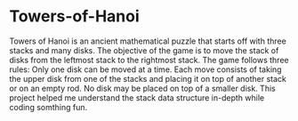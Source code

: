 # Towers-of-Hanoi
Towers of Hanoi is an ancient mathematical puzzle that starts off with three stacks and many disks.
The objective of the game is to move the stack of disks from the leftmost stack to the rightmost stack.
The game follows three rules:
Only one disk can be moved at a time.
Each move consists of taking the upper disk from one of the stacks and placing it on top of another stack or on an empty rod.
No disk may be placed on top of a smaller disk.
This project helped me understand the stack data structure in-depth while coding somthing fun.
